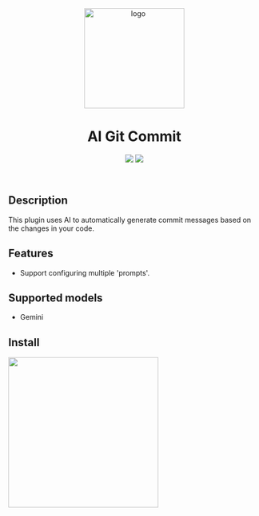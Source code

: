 <div align="center">
    <a href="https://plugins.jetbrains.com/plugin/24851-ai-git-commit">
        <img src="./src/main/resources/META-INF/pluginIcon.svg" width="200" height="200" alt="logo"/>
    </a>
</div>
<h1 align="center">AI Git Commit</h1>

<p align="center">
<a href="https://plugins.jetbrains.com/plugin/24851-ai-git-commit"><img src="https://img.shields.io/jetbrains/plugin/d/24851-ai-git-commit.svg?style=flat-square"></a>
<a href="https://plugins.jetbrains.com/plugin/24851-ai-git-commit"><img src="https://img.shields.io/jetbrains/plugin/v/24851-ai-git-commit.svg?style=flat-square"></a>
</p>
<br>

## Description

This plugin uses AI to automatically generate commit messages based on the changes in your code.

## Features
- Support configuring multiple 'prompts'.

## Supported models

- Gemini

## Install

<a href="https://plugins.jetbrains.com/plugin/24851-ai-git-commit">
<img src="https://user-images.githubusercontent.com/12044174/123105697-94066100-d46a-11eb-9832-338cdf4e0612.png" width="300"/>
</a>


